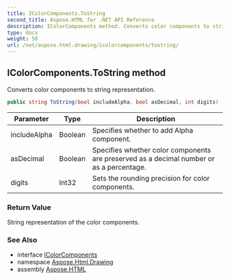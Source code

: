 ```yaml
---
title: IColorComponents.ToString
second_title: Aspose.HTML for .NET API Reference
description: IColorComponents method. Converts color components to string representation
type: docs
weight: 50
url: /net/aspose.html.drawing/icolorcomponents/tostring/
---
```

## IColorComponents.ToString method

Converts color components to string representation.

```csharp
public string ToString(bool includeAlpha, bool asDecimal, int digits)
```

| Parameter | Type | Description |
| --- | --- | --- |
| includeAlpha | Boolean | Specifies whether to add Alpha component. |
| asDecimal | Boolean | Specifies whether color components are preserved as a decimal number or as a percentage. |
| digits | Int32 | Sets the rounding precision for color components. |

### Return Value

String representation of the color components.

### See Also

* interface [IColorComponents](../)
* namespace [Aspose.Html.Drawing](../../../aspose.html.drawing/)
* assembly [Aspose.HTML](../../../)
